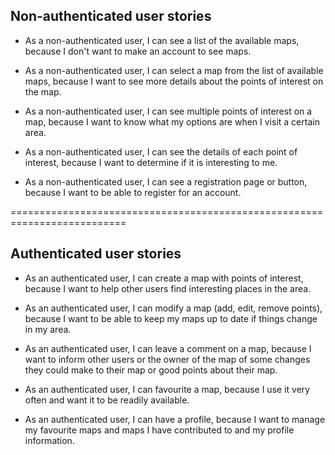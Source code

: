## Non-authenticated user stories

- As a non-authenticated user, I can see a list of the available maps, because I don't want to make an account to see maps.

- As a non-authenticated user, I can select a map from the list of available maps, because I want to see more details about the points of interest on the map.

- As a non-authenticated user, I can see multiple points of interest on a map, because I want to know what my options are when I visit a certain area.

- As a non-authenticated user, I can see the details of each point of interest, because I want to determine if it is interesting to me.

- As a non-authenticated user, I can see a registration page or button, because I want to be able to register for an account.

==========================================================================

## Authenticated user stories

- As an authenticated user, I can create a map with points of interest, because I want to help other users find interesting places in the area.

- As an authenticated user, I can modify a map (add, edit, remove points), because I want to be able to keep my maps up to date if things change in my area.

- As an authenticated user, I can leave a comment on a map, because I want to inform other users or the owner of the map of some changes they could make to their map or good points about their map.

- As an authenticated user, I can favourite a map, because I use it very often and want it to be readily available.

- As an authenticated user, I can have a profile, because I want to manage my favourite maps and maps I have contributed to and my profile information.